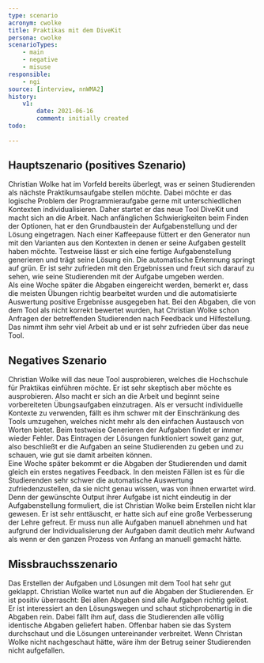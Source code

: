 ```yaml
---
type: scenario
acronym: cwolke
title: Praktikas mit dem DiveKit
persona: cwolke
scenarioTypes: 
    - main
    - negative
    - misuse
responsible: 
    - ngi
source: [interview, nnWMA2]
history:
    v1:
        date: 2021-06-16
        comment: initially created
todo: 
    
---
```



## Hauptszenario (positives Szenario)

Christian Wolke hat im Vorfeld bereits überlegt, was er seinen Studierenden als nächste Praktikumsaufgabe stellen möchte. Dabei möchte er das logische Problem der Programmieraufgabe gerne mit unterschiedlichen Kontexten individualisieren. Daher startet er das neue Tool DiveKit und macht sich an die Arbeit. Nach anfänglichen Schwierigkeiten beim Finden der Optionen, hat er den Grundbaustein der Aufgabenstellung und der Lösung eingetragen. Nach einer Kaffeepause füttert er den Generator nun mit den Varianten aus den Kontexten in denen er seine Aufgaben gestellt haben möchte. Testweise lässt er sich eine fertige Aufgabenstellung generieren und trägt seine Lösung ein. Die automatische Erkennung springt auf grün. Er ist sehr zufrieden mit den Ergebnissen und freut sich darauf zu sehen, wie seine Studierenden mit der Aufgabe umgeben werden.  
Als eine Woche später die Abgaben eingereicht werden, bemerkt er, dass die meisten Übungen richtig bearbeitet wurden und die automatisierte Auswertung positive Ergebnisse ausgegeben hat. Bei den Abgaben, die von dem Tool als nicht korrekt bewertet wurden, hat Christian Wolke schon Anfragen der betreffenden Studierenden nach Feedback und Hilfestellung. Das nimmt ihm sehr viel Arbeit ab und er ist sehr zufrieden über das neue Tool.


## Negatives Szenario

Christian Wolke will das neue Tool ausprobieren, welches die Hochschule für Praktikas einführen möchte. Er ist sehr skeptisch aber möchte es ausprobieren. Also macht er sich an die Arbeit und beginnt seine vorbereiteten Übungsaufgaben einzutragen. Als er versucht individuelle Kontexte zu verwenden, fällt es ihm schwer mit der Einschränkung des Tools umzugehen, welches nicht mehr als den einfachen Austausch von Worten bietet. Beim testweise Generieren der Aufgaben findet er immer wieder Fehler. Das Eintragen der Lösungen funktioniert soweit ganz gut, also beschließt er die Aufgaben an seine Studierenden zu geben und zu schauen, wie gut sie damit arbeiten können.  
Eine Woche später bekommt er die Abgaben der Studierenden und damit gleich ein erstes negatives Feedback. In den meisten Fällen ist es für die Studierenden sehr schwer die automatische Auswertung zufriedenzustellen, da sie nicht genau wissen, was von ihnen erwartet wird. Denn der gewünschte Output ihrer Aufgabe ist nicht eindeutig in der Aufgabenstellung formuliert, die ist Christian Wolke beim Erstellen nicht klar gewesen. Er ist sehr enttäuscht, er hatte sich auf eine große Verbesserung der Lehre gefreut. Er muss nun alle Aufgaben manuell abnehmen und hat aufgrund der Individualisierung der Aufgaben damit deutlich mehr Aufwand als wenn er den ganzen Prozess von Anfang an manuell gemacht hätte.


## Missbrauchsszenario

Das Erstellen der Aufgaben und Lösungen mit dem Tool hat sehr gut geklappt. Christian Wolke wartet nun auf die Abgaben der Studierenden. Er ist positiv überrascht: Bei allen Abgaben sind alle Aufgaben richtig gelöst. Er ist interessiert an den Lösungswegen und schaut stichprobenartig in die Abgaben rein. Dabei fällt ihm auf, dass die Studierenden alle völlig identische Abgaben geliefert haben. Offenbar haben sie das System durchschaut und die Lösungen untereinander verbreitet. Wenn Christan Wolke nicht nachgeschaut hätte, wäre ihm der Betrug seiner Studierenden nicht aufgefallen.